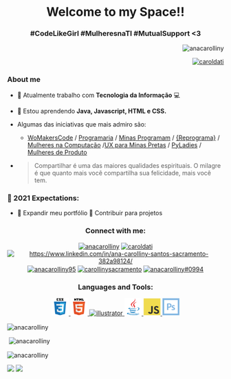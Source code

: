 

<h1 align="center">Welcome to my Space!! </h1>
<h3 align="center">#CodeLikeGirl #MulheresnaTI #MutualSupport <3</h3>

<p align="right"> <img src="https://komarev.com/ghpvc/?username=anacarolliny&label=Profile%20views&color=0e75b6&style=flat" alt="anacarolliny" /> </p>

<p align="right"> <a href="https://twitter.com/caroldati" target="blank"><img src="https://img.shields.io/twitter/follow/caroldati?logo=twitter&style=for-the-badge" alt="caroldati" /></a> </p>


### About me

- 🔭 Atualmente trabalho com **Tecnologia da Informação** 💻

- 🌱 Estou aprendendo **Java, Javascript, HTML e CSS.**

- Algumas das iniciativas que mais admiro são: 

  - [ WoMakersCode](https://womakerscode.org/)  / [Programaria](https://www.programaria.org/) / [Minas Programam](https://minasprogramam.com/) / [{Reprograma}](https://reprograma.com.br/) / [Mulheres na Computação](https://mulheresnacomputacao.com/) /[UX para Minas Pretas](https://www.digitalhouse.com/br/acoes/pretas-em-ux) / [PyLadies](https://brasil.pyladies.com/) / [Mulheres de Produto](https://mulheresdeproduto.com/) 
  
  
- >Compartilhar é uma das maiores qualidades espirituais. O milagre é que  quanto mais você compartilha sua felicidade, mais você tem.

  

### 🚀 2021 Expectations:

- 📂  Expandir meu portfólio  	🤝  Contribuir para projetos 	 



<h3 align="center">Connect with me:</h3>
<p align="center">
<a href="https://dev.to/anacarolliny" target="blank"><img align="center" src="https://cdn.jsdelivr.net/npm/simple-icons@3.0.1/icons/dev-dot-to.svg" alt="anacarolliny" height="30" width="40" /></a>
<a href="https://twitter.com/caroldati" target="blank"><img align="center" src="https://raw.githubusercontent.com/rahuldkjain/github-profile-readme-generator/master/src/images/icons/Social/twitter.svg" alt="caroldati" height="30" width="40" /></a>
<a href="https://www.linkedin.com/in/ana-carolliny-santos-sacramento-382a98124/" target="blank"><img align="center" src="https://raw.githubusercontent.com/rahuldkjain/github-profile-readme-generator/master/src/images/icons/Social/linked-in-alt.svg" alt="https://www.linkedin.com/in/ana-carolliny-santos-sacramento-382a98124/" height="30" width="40" /></a>
<a href="https://fb.com/anacarolliny95" target="blank"><img align="center" src="https://raw.githubusercontent.com/rahuldkjain/github-profile-readme-generator/master/src/images/icons/Social/facebook.svg" alt="anacarolliny95" height="30" width="40" /></a>
<a href="https://instagram.com/carollinysacramento" target="blank"><img align="center" src="https://raw.githubusercontent.com/rahuldkjain/github-profile-readme-generator/master/src/images/icons/Social/instagram.svg" alt="carollinysacramento" height="30" width="40" /></a>
<a href="https://discord.gg/anacarolliny#0994" target="blank"><img align="center" src="https://raw.githubusercontent.com/rahuldkjain/github-profile-readme-generator/master/src/images/icons/Social/discord.svg" alt="anacarolliny#0994" height="30" width="40" /></a>
</p>

<h3 align="center">Languages and Tools:</h3>
<p align="center"> <a href="https://www.w3schools.com/css/" target="_blank"> <img src="https://raw.githubusercontent.com/devicons/devicon/master/icons/css3/css3-original-wordmark.svg" alt="css3" width="40" height="40"/> </a> <a href="https://www.w3.org/html/" target="_blank"> <img src="https://raw.githubusercontent.com/devicons/devicon/master/icons/html5/html5-original-wordmark.svg" alt="html5" width="40" height="40"/> </a> <a href="https://www.adobe.com/in/products/illustrator.html" target="_blank"> <img src="https://www.vectorlogo.zone/logos/adobe_illustrator/adobe_illustrator-icon.svg" alt="illustrator" width="40" height="40"/> </a> <a href="https://www.java.com" target="_blank"> <img src="https://raw.githubusercontent.com/devicons/devicon/master/icons/java/java-original.svg" alt="java" width="40" height="40"/> </a> <a href="https://developer.mozilla.org/en-US/docs/Web/JavaScript" target="_blank"> <img src="https://raw.githubusercontent.com/devicons/devicon/master/icons/javascript/javascript-original.svg" alt="javascript" width="40" height="40"/> </a> <a href="https://www.photoshop.com/en" target="_blank"> <img src="https://raw.githubusercontent.com/devicons/devicon/master/icons/photoshop/photoshop-line.svg" alt="photoshop" width="40" height="40"/> </a> </p>



<p><img align="center" src="https://github-readme-stats.vercel.app/api/top-langs?username=anacarolliny&show_icons=true&locale=en&layout=compact" alt="anacarolliny" /></p>

<p>&nbsp;<img align="center" src="https://github-readme-stats.vercel.app/api?username=anacarolliny&show_icons=true&locale=en" alt="anacarolliny" /></p>

<p><img align="center" src="https://github-readme-streak-stats.herokuapp.com/?user=anacarolliny&" alt="anacarolliny" /></p>



![](https://media3.giphy.com/media/H3ZUIgnoHykSVP8ZBK/200.gif?cid=95b2794482c5a7d8bd9494d4dddde8193cdef1c17fd84427&rid=200.gif&ct=s)
![](https://cdn2.scratch.mit.edu/get_image/gallery/2957184_170x100.png)
  

